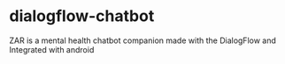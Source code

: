 # dialogflow-chatbot
ZAR is a mental health chatbot companion made with the DialogFlow and Integrated with android 
